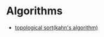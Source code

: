 # Algorithms

- [topological sort(kahn's algorithm)](algorithms/topological%20sort%28kahn%27s%20algorithm%29.md)
